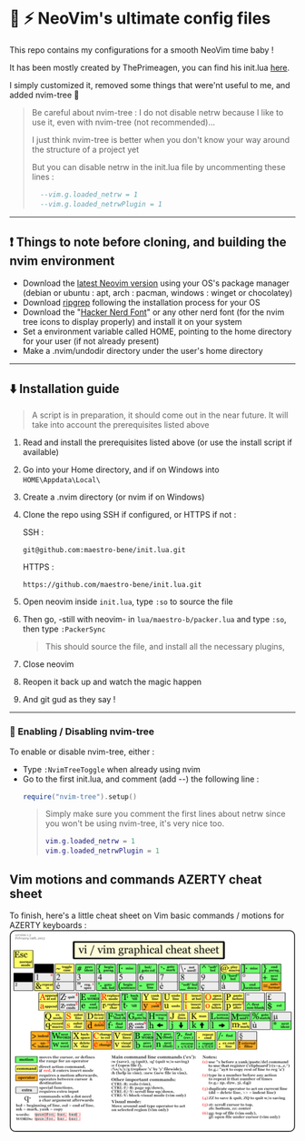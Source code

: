 # 🚄 ⚡ NeoVim's ultimate config files 

 This repo contains my configurations for a smooth NeoVim time baby !

 It has been mostly created by ThePrimeagen, you can find his init.lua [here](https://github.com/ThePrimeagen/init.lua).
 
 I simply customized it, removed some things that were'nt useful to me, and added nvim-tree 🌲
 > Be careful about nvim-tree : I do not disable netrw because I like to use it, even with nvim-tree  (not recommended)...
> 
 > I just think nvim-tree is better when you don't know your way around the structure of a project yet
>
> But you can disable netrw in the init.lua file by uncommenting these lines :
> ```lua
>   --vim.g.loaded_netrw = 1
>   --vim.g.loaded_netrwPlugin = 1
> ```
 
----------------------------------

## ❗ Things to note before cloning, and building the nvim environment
- Download the [latest Neovim version](https://github.com/neovim/neovim/wiki/Installing-Neovim) using your OS's package manager (debian or ubuntu : apt, arch : pacman, windows : winget or chocolatey)
- Download [ripgrep](https://github.com/BurntSushi/ripgrep) following the installation process for your OS
- Download the "[Hacker Nerd Font](https://www.nerdfonts.com/font-downloads)" or any other nerd font (for the nvim tree icons to display  properly) and install it on your system
- Set a environment variable called HOME, pointing to the home directory for your user (if not already present)
- Make a .nvim/undodir directory under the user's home directory

----------------------------------

## ⬇️ Installation guide

> A script is in preparation, it should come out in the near future. 
> It will take into account the prerequisites listed above


1. Read and install the prerequisites listed above (or use the install script if available)
2. Go into your Home directory, and if on Windows into `HOME\Appdata\Local\`
3. Create a .nvim directory (or nvim if on Windows)
4. Clone the repo using SSH if configured, or HTTPS if not :
   
   SSH :
   ```
   git@github.com:maestro-bene/init.lua.git
   ```
   HTTPS :
   ```
   https://github.com/maestro-bene/init.lua.git
   ```
5. Open neovim inside `init.lua`, type `:so` to source the file
6. Then go, -still with neovim- in `lua/maestro-b/packer.lua` and type `:so`, then type `:PackerSync`
   > This should source the file, and install all the necessary plugins,
7. Close neovim
8. Reopen it back up and watch the magic happen
9. And git gud as they say !
    
----------------------------------

### 🌲 Enabling / Disabling nvim-tree

To enable or disable nvim-tree, either :
- Type `:NvimTreeToggle` when already using nvim
- Go to the first init.lua, and comment (add --) the following line :
  ```lua
  require("nvim-tree").setup()
  ```
  > Simply make sure you comment the first lines about netrw since you won't be using nvim-tree, it's very nice too.
  > ```lua
  > vim.g.loaded_netrw = 1
  > vim.g.loaded_netrwPlugin = 1
  > ```

## Vim motions and commands AZERTY cheat sheet

To finish, here's a little cheat sheet on Vim basic commands / motions for AZERTY keyboards :
![Great cheat sheet](/assets/images/cheat-sheet.png)
